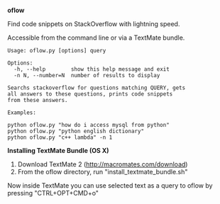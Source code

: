 **oflow**

Find code snippets on StackOverflow with lightning speed.

Accessible from the command line or via a TextMate bundle.

```
Usage: oflow.py [options] query

Options:
  -h, --help        show this help message and exit
  -n N, --number=N  number of results to display

Searchs stackoverflow for questions matching QUERY, gets
all answers to these questions, prints code snippets 
from these answers.

Examples:

python oflow.py "how do i access mysql from python"
python oflow.py "python english dictionary"
python oflow.py "c++ lambda" -n 1
```

**Installing TextMate Bundle (OS X)**

1. Download TextMate 2 (http://macromates.com/download)
2. From the oflow directory, run "install_textmate_bundle.sh"

Now inside TextMate you can use selected text as a query to oflow by
pressing "CTRL+OPT+CMD+o"

